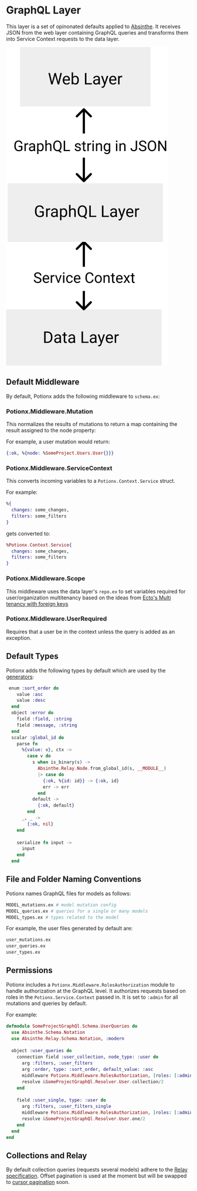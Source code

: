 # GraphQL Layer
This layer is a set of opinonated defaults applied to [Absinthe](https://github.com/absinthe-graphql/absinthe).
It receives JSON from the web layer containing GraphQL queries and transforms them into Service Context requests to the data layer.

![architecture](./graphql-layer.svg)

## Default Middleware
By default, Potionx adds the following middleware to `schema.ex`:

### Potionx.Middleware.Mutation
This normalizes the results of mutations to return a map containing the result assigned to the node property:

For example, a user mutation would return:
```elixir
{:ok, %{node: %SomeProject.Users.User{}}}
```

### Potionx.Middleware.ServiceContext
This converts incoming variables to a `Potionx.Context.Service` struct.

For example: 
```elixir
%{
  changes: some_changes,
  filters: some_filters
}
```
gets converted to:
```elixir
%Potionx.Context.Service{
  changes: some_changes,
  filters: some_filters
}
```

### Potionx.Middleware.Scope
This middleware uses the data layer's `repo.ex` to set variables required for user/organization multitenancy based on the ideas from [Ecto's Multi tenancy with foreign keys](https://hexdocs.pm/ecto/multi-tenancy-with-foreign-keys.html)

### Potionx.Middleware.UserRequired
Requires that a user be in the context unless the query is added as an exception.

## Default Types
Potionx adds the following types by default which are used by the [generators](/docs/generators.html#generating-backend-and-frontend-scaffold-code-for-data-models-ecto-schemas):

```elixir
 enum :sort_order do
    value :asc
    value :desc
  end
  object :error do
    field :field, :string
    field :message, :string
  end
  scalar :global_id do
    parse fn
      %{value: v}, ctx ->
        case v do
          s when is_binary(s) ->
            Absinthe.Relay.Node.from_global_id(s, __MODULE__)
            |> case do
              {:ok, %{id: id}} -> {:ok, id}
              err -> err
            end
          default ->
            {:ok, default}
        end
      _, _ ->
        {:ok, nil}
    end

    serialize fn input ->
      input
    end
  end
```

## File and Folder Naming Conventions
Potionx names GraphQL files for models as follows:

```bash
MODEL_mutations.ex # model mutation config
MODEL_queries.ex # queries for a single or many models
MODEL_types.ex # types related to the model
```

For example, the user files generated by default are:
```bash
user_mutations.ex
user_queries.ex
user_types.ex
```

## Permissions
Potionx includes a `Potionx.Middleware.RolesAuthorization` module to handle authorization at the GraphQL level.
It authorizes requests based on roles in the `Potionx.Service.Context` passed in. It is set to `:admin` for all mutations and queries by default.

For example:
```elixir
defmodule SomeProjectGraphQl.Schema.UserQueries do
  use Absinthe.Schema.Notation
  use Absinthe.Relay.Schema.Notation, :modern

  object :user_queries do
    connection field :user_collection, node_type: :user do
      arg :filters, :user_filters
      arg :order, type: :sort_order, default_value: :asc
      middleware Potionx.Middleware.RolesAuthorization, [roles: [:admin]]
      resolve &SomeProjectGraphQl.Resolver.User.collection/2
    end

    field :user_single, type: :user do
      arg :filters, :user_filters_single
      middleware Potionx.Middleware.RolesAuthorization, [roles: [:admin]]
      resolve &SomeProjectGraphQl.Resolver.User.one/2
    end
  end
end
```

## Collections and Relay
By default collection queries (requests several models) adhere to the [Relay specification](https://hexdocs.pm/absinthe/relay.html). Offset pagination is used at the moment but will be swapped to [cursor pagination](https://use-the-index-luke.com/blog/2013-07/pagination-done-the-postgresql-way) soon. 